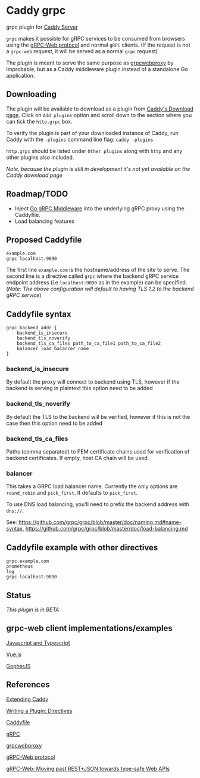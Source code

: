 # Caddy grpc #

grpc plugin for [Caddy Server](https://github.com/caddyserver/caddy)

`grpc` makes it possible for gRPC services to be consumed from browsers using the [gRPC-Web protocol](https://github.com/grpc/grpc/blob/master/doc/PROTOCOL-WEB.md) and normal `gRPC` clients. (If the request is not a `grpc-web` request, it will be served as a normal `grpc` request)

The plugin is meant to serve the same purpose as [grpcwebproxy](https://github.com/improbable-eng/grpc-web/tree/master/go/grpcwebproxy) by Improbable, but as a Caddy middleware plugin instead of a standalone Go application.

## Downloading

The plugin will be available to download as a plugin from [Caddy's Download page](https://caddyserver.com/download).
Click on `Add plugins` option and scroll down to the section where you can tick the `http.grpc` box.

To verify the plugin is part of your downloaded instance of Caddy, run Caddy with the `-plugins` command line flag:
`caddy -plugins`

`http.grpc` should be listed under `Other plugins` along with `http` and any other plugins also included.

*Note, because the plugin is still in development it's not yet available on the Caddy download page*

## Roadmap/TODO

- Inject [Go gRPC Middleware](https://github.com/grpc-ecosystem/go-grpc-middleware) into the underlying gRPC proxy using the Caddyfile.
- Load balancing features

## Proposed Caddyfile

```
example.com
grpc localhost:9090
```

The first line `example.com` is the hostname/address of the site to serve.
The second line is a directive called `grpc` where the backend gRPC service endpoint address (i.e `localhost:9090` as in the example) can be specified.
(*Note: The above configuration will default to having TLS 1.2 to the backend gRPC service*)

## Caddyfile syntax

```
grpc backend_addr {
    backend_is_insecure
    backend_tls_noverify
    backend_tls_ca_files path_to_ca_file1 path_to_ca_file2
    balancer load_balancer_name
}
```

###  backend_is_insecure

By default the proxy will connect to backend using TLS, however if the backend is serving in plaintext this option need to be added

###  backend_tls_noverify

By default the TLS to the backend will be verified, however if this is not the case then this option need to be added

### backend_tls_ca_files

Paths (comma separated) to PEM certificate chains used for verification of backend certificates. If empty, host CA chain will be used.

### balancer

This takes a GRPC load balancer name. Currently the only options are
`round_robin` and `pick_first`. It defaults to `pick_first`.

To use DNS load balancing, you'll need to prefix the backend address with `dns://`.

See: https://github.com/grpc/grpc/blob/master/doc/naming.md#name-syntax, https://github.com/grpc/grpc/blob/master/doc/load-balancing.md

## Caddyfile example with other directives

```
grpc.example.com
prometheus
log
grpc localhost:9090
```

## Status

*This plugin is in BETA*

## grpc-web client implementations/examples

[Javascript and Typescript](https://github.com/improbable-eng/grpc-web/tree/master/ts)

[Vue.js](https://github.com/b3ntly/vue-gRPC)

[GopherJS](https://github.com/johanbrandhorst/gopherjs-improbable-grpc-web-example)

## References ##

[Extending Caddy](https://github.com/caddyserver/caddy/wiki/Extending-Caddy)

[Writing a Plugin: Directives](https://github.com/caddyserver/caddy/wiki/Writing-a-Plugin:-Directives)

[Caddyfile](https://caddyserver.com/tutorial/caddyfile)

[gRPC](http://www.grpc.io/)

[grpcwebproxy](https://github.com/improbable-eng/grpc-web/tree/master/go/grpcwebproxy)

[gRPC-Web protocol](https://github.com/grpc/grpc/blob/master/doc/PROTOCOL-WEB.md)

[gRPC-Web: Moving past REST+JSON towards type-safe Web APIs](https://spatialos.improbable.io/games/grpc-web-moving-past-restjson-towards-type-safe-web-apis)


